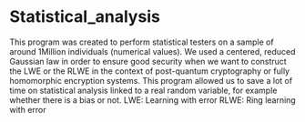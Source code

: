 # Statistical_analysis

This program was created to perform statistical testers on a sample of around 1Million individuals (numerical values). We used a centered, reduced Gaussian law in order to ensure good security when we want to construct the LWE or the RLWE in the context of post-quantum cryptography or fully homomorphic encryption systems. This program allowed us to save a lot of time on statistical analysis linked to a real random variable, for example whether there is a bias or not. LWE: Learning with error RLWE: Ring learning with error
